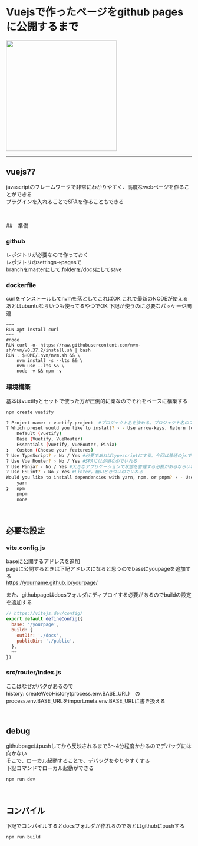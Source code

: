 # Vuejsで作ったページをgithub pagesに公開するまで

<img src="/github.io/markdownfile/vuejs_to_githubpage/vuejs_to_githubpage.jpg" height="300px">

-----

## vuejs??


javascriptのフレームワークで非常にわかりやすく、高度なwebページを作ることができる  
プラグインを入れることでSPAを作ることもできる  

<br />

##　準備

### github

レポジトリが必要なので作っておく  
レポジトリのsettings→pagesで  
branchをmasterにして.folderを/docsにしてsave


### dockerfile

curlをインストールしてnvmを落としてこればOK
これで最新のNODEが使える
あとはubuntuならいつも使ってるやつでOK
下記が使うのに必要なパッケージ関連

```docker
~~~
RUN apt install curl
~~~
#node
RUN curl -o- https://raw.githubusercontent.com/nvm-sh/nvm/v0.37.2/install.sh | bash 
RUN . $HOME/.nvm/nvm.sh && \  
    nvm install -s --lts && \ 
    nvm use --lts && \  
    node -v && npm -v
```

### 環境構築

基本はvuetifyとセットで使った方が圧倒的に楽なのでそれをベースに構築する

```bash
npm create vuetify

? Project name: › vuetify-project  #プロジェクト名を決める。プロジェクト名のフォルダが自動生成される
? Which preset would you like to install? › - Use arrow-keys. Return to submit. #構成を決めるここではcustomにする
    Default (Vuetify)
    Base (Vuetify, VueRouter)
    Essentials (Vuetify, VueRouter, Pinia)
❯   Custom (Choose your features)
? Use TypeScript? › No / Yes #必要であればtypescriptにする。今回は普通のjsで作る
? Use Vue Router? › No / Yes #SPAには必須なのでいれる
? Use Pinia? › No / Yes #大きなアプリケーションで状態を管理する必要があるならいれる。今回はいれない
? Use ESLint? › No / Yes #Linter。無いときついのでいれる
Would you like to install dependencies with yarn, npm, or pnpm? › - Use arrow-keys. Return to submit. #npmが幸せだと思う
    yarn
❯   npm
    pnpm
    none

```

<br />

## 必要な設定

### vite.config.js

baseに公開するアドレスを追加  
pageに公開するときは下記アドレスになると思うのでbaseにyoupageを追加する  
https://yourname.github.io/yourpage/  

また、githubpageはdocsフォルダにディプロイする必要があるのでbuildの設定を追加する

```javascript
// https://vitejs.dev/config/
export default defineConfig({
  base: '/yourpage',
  build: {
    outDir: './docs',
    publicDir: './public',
  },
  ~~
})

```

### src/router/index.js

ここはなぜがバグがあるので  
history: createWebHistory(process.env.BASE_URL)　の  
process.env.BASE_URLをimport.meta.env.BASE_URLに書き換える  

<br />

## debug

githubpageはpushしてから反映されるまで3～4分程度かかるのでデバッグには向かない  
そこで、ローカル起動することで、デバッグをやりやすくする  
下記コマンドでローカル起動ができる  

```bash
npm run dev
```

<br />

## コンパイル


下記でコンパイルするとdocsフォルダが作れるのであとはgithubにpushする

```bash
npm run build
```
